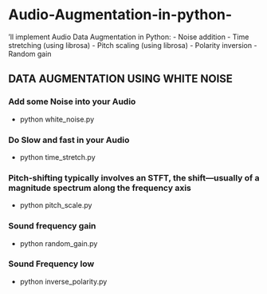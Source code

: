# Audio-Augmentation-in-python-
’ll implement Audio Data Augmentation in Python: - Noise addition - Time stretching (using librosa) - Pitch scaling (using librosa) - Polarity inversion - Random gain


## DATA AUGMENTATION USING WHITE NOISE

### Add some Noise into your Audio
- python white_noise.py

### Do Slow and fast in your Audio
- python time_stretch.py 

### Pitch-shifting typically involves an STFT, the shift—usually of a magnitude spectrum along the frequency axis
- python pitch_scale.py

### Sound frequency gain
- python random_gain.py

### Sound Frequency low
- python inverse_polarity.py
